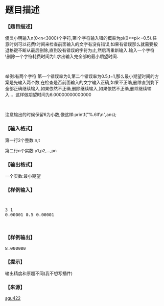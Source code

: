 # 题目描述


<h3>
【题目描述】
</h3>
<p>
傻叉小明输入n(0&lt;n&lt;3000)个字符,第i个字符输入错的概率为pi(0&lt;=pi&lt;=0.5).任意时刻可以花费t时间来检查前面输入的文字有没有错误,如果有错误那么就需要按退格键不断从最后删除,直到没有错误的字符为止,然后再重新输入.输入一个字符\删除一个字符耗费时间为1,求出输入完全部的最小期望时间.
</p>
<p>
<br/>
</p>
<p>
举例:有两个字符 第一个错误率为0,第二个错误率为0.5,t=1,那么最小期望时间的方案是先输入两个数,在检查是否前面输入的文字输入正确,如果不正确,删除直到剩下全部正确继续输入,如果依然不正确,删除继续输入,如果依然不正确,删除继续输入...  这样做期望时间为6.00000000000000
</p>
<p>
<br/>
</p>
<p>
注意输出的时候保留6为小数,像这样:printf(&#34;%.6lf\n&#34;,ans);
</p>
<h3>
【输入格式】
</h3>
<p>
第一行2个整数:n,t
</p>
<p>
第二行n个实数:p1,p2,...,pn
</p>
<h3>
【输出格式】
</h3>
<p>
一个实数:最小期望
</p>
<h3>
【样例输入】
</h3>
<pre><p>
3 1
0.00001 0.5 0.00001
</p>
</pre>
<h3>
【样例输出】
</h3>
<pre>8.000080</pre>
<h3>
【提示】
</h3>
<p>
输出精度和原题不同(我不想写插件)
</p>
<h3>
【来源】
</h3>
<p>
<a href="http://acm.sgu.ru/problem.php?contest=0&amp;problem=422" target="_blank">sgu422</a> 
</p>
